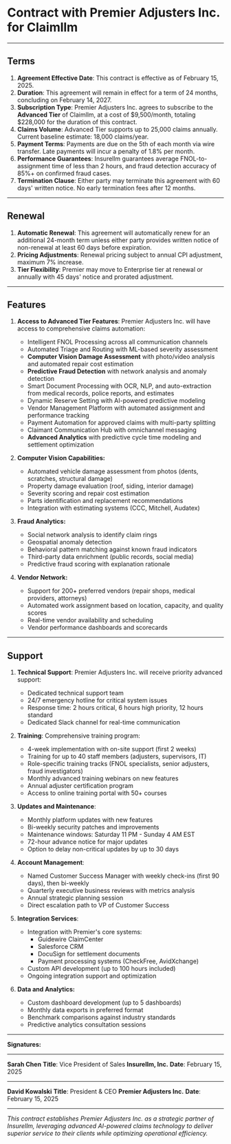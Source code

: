 # Contract with Premier Adjusters Inc. for Claimllm

---

## Terms

1. **Agreement Effective Date**: This contract is effective as of February 15, 2025.
2. **Duration**: This agreement will remain in effect for a term of 24 months, concluding on February 14, 2027.
3. **Subscription Type**: Premier Adjusters Inc. agrees to subscribe to the **Advanced Tier** of Claimllm, at a cost of $9,500/month, totaling $228,000 for the duration of this contract.
4. **Claims Volume**: Advanced Tier supports up to 25,000 claims annually. Current baseline estimate: 18,000 claims/year.
5. **Payment Terms**: Payments are due on the 5th of each month via wire transfer. Late payments will incur a penalty of 1.8% per month.
6. **Performance Guarantees**: Insurellm guarantees average FNOL-to-assignment time of less than 2 hours, and fraud detection accuracy of 85%+ on confirmed fraud cases.
7. **Termination Clause**: Either party may terminate this agreement with 60 days' written notice. No early termination fees after 12 months.

---

## Renewal

1. **Automatic Renewal**: This agreement will automatically renew for an additional 24-month term unless either party provides written notice of non-renewal at least 60 days before expiration.
2. **Pricing Adjustments**: Renewal pricing subject to annual CPI adjustment, maximum 7% increase.
3. **Tier Flexibility**: Premier may move to Enterprise tier at renewal or annually with 45 days' notice and prorated adjustment.

---

## Features

1. **Access to Advanced Tier Features**: Premier Adjusters Inc. will have access to comprehensive claims automation:
   - Intelligent FNOL Processing across all communication channels
   - Automated Triage and Routing with ML-based severity assessment
   - **Computer Vision Damage Assessment** with photo/video analysis and automated repair cost estimation
   - **Predictive Fraud Detection** with network analysis and anomaly detection
   - Smart Document Processing with OCR, NLP, and auto-extraction from medical records, police reports, and estimates
   - Dynamic Reserve Setting with AI-powered predictive modeling
   - Vendor Management Platform with automated assignment and performance tracking
   - Payment Automation for approved claims with multi-party splitting
   - Claimant Communication Hub with omnichannel messaging
   - **Advanced Analytics** with predictive cycle time modeling and settlement optimization

2. **Computer Vision Capabilities:**
   - Automated vehicle damage assessment from photos (dents, scratches, structural damage)
   - Property damage evaluation (roof, siding, interior damage)
   - Severity scoring and repair cost estimation
   - Parts identification and replacement recommendations
   - Integration with estimating systems (CCC, Mitchell, Audatex)

3. **Fraud Analytics:**
   - Social network analysis to identify claim rings
   - Geospatial anomaly detection
   - Behavioral pattern matching against known fraud indicators
   - Third-party data enrichment (public records, social media)
   - Predictive fraud scoring with explanation rationale

4. **Vendor Network:**
   - Support for 200+ preferred vendors (repair shops, medical providers, attorneys)
   - Automated work assignment based on location, capacity, and quality scores
   - Real-time vendor availability and scheduling
   - Vendor performance dashboards and scorecards

---

## Support

1. **Technical Support**: Premier Adjusters Inc. will receive priority advanced support:
   - Dedicated technical support team
   - 24/7 emergency hotline for critical system issues
   - Response time: 2 hours critical, 6 hours high priority, 12 hours standard
   - Dedicated Slack channel for real-time communication

2. **Training**: Comprehensive training program:
   - 4-week implementation with on-site support (first 2 weeks)
   - Training for up to 40 staff members (adjusters, supervisors, IT)
   - Role-specific training tracks (FNOL specialists, senior adjusters, fraud investigators)
   - Monthly advanced training webinars on new features
   - Annual adjuster certification program
   - Access to online training portal with 50+ courses

3. **Updates and Maintenance**:
   - Monthly platform updates with new features
   - Bi-weekly security patches and improvements
   - Maintenance windows: Saturday 11 PM - Sunday 4 AM EST
   - 72-hour advance notice for major updates
   - Option to delay non-critical updates by up to 30 days

4. **Account Management**:
   - Named Customer Success Manager with weekly check-ins (first 90 days), then bi-weekly
   - Quarterly executive business reviews with metrics analysis
   - Annual strategic planning session
   - Direct escalation path to VP of Customer Success

5. **Integration Services**:
   - Integration with Premier's core systems:
     - Guidewire ClaimCenter
     - Salesforce CRM
     - DocuSign for settlement documents
     - Payment processing systems (CheckFree, AvidXchange)
   - Custom API development (up to 100 hours included)
   - Ongoing integration support and optimization

6. **Data and Analytics:**
   - Custom dashboard development (up to 5 dashboards)
   - Monthly data exports in preferred format
   - Benchmark comparisons against industry standards
   - Predictive analytics consultation sessions

---

**Signatures:**

_________________________________
**Sarah Chen**
**Title**: Vice President of Sales
**Insurellm, Inc.**
**Date**: February 15, 2025

_________________________________
**David Kowalski**
**Title**: President & CEO
**Premier Adjusters Inc.**
**Date**: February 15, 2025

---

*This contract establishes Premier Adjusters Inc. as a strategic partner of Insurellm, leveraging advanced AI-powered claims technology to deliver superior service to their clients while optimizing operational efficiency.*
